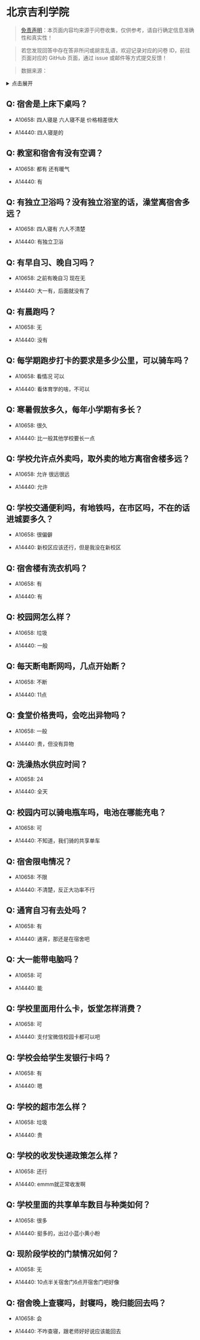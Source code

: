 # 北京吉利学院

> [免责声明](https://colleges.chat/#_3)：本页面内容均来源于问卷收集，仅供参考，请自行确定信息准确性和真实性！

> 若您发现回答中存在答非所问或胡言乱语，欢迎记录对应的问卷 ID，前往页面对应的 GitHub 页面，通过 issue 或邮件等方式提交反馈！

> 数据来源：

<details><summary>点击展开</summary>
<ul>
<li>A10658: 匿名 (2022 年 06 月)</li>
<li>A14440: 匿名 (2022 年 07 月)</li>
</ul>
</details>

## Q: 宿舍是上床下桌吗？

- A10658: 四人寝是 六人寝不是 价格相差很大

- A14440: 四人寝是的

## Q: 教室和宿舍有没有空调？

- A10658: 都有 还有暖气

- A14440: 有

## Q: 有独立卫浴吗？没有独立浴室的话，澡堂离宿舍多远？

- A10658: 四人寝有 六人不清楚

- A14440: 有独立卫浴

## Q: 有早自习、晚自习吗？

- A10658: 之前有晚自习 现在无

- A14440: 大一有，后面就没有了

## Q: 有晨跑吗？

- A10658: 无

- A14440: 没有

## Q: 每学期跑步打卡的要求是多少公里，可以骑车吗？

- A10658: 看情况 可以

- A14440: 看体育学的啥，不可以

## Q: 寒暑假放多久，每年小学期有多长？

- A10658: 很久

- A14440: 比一般其他学校要长一点

## Q: 学校允许点外卖吗，取外卖的地方离宿舍楼多远？

- A10658: 允许 很远很远

- A14440: 允许

## Q: 学校交通便利吗，有地铁吗，在市区吗，不在的话进城要多久？

- A10658: 很偏僻

- A14440: 新校区应该还行，但是我没在新校区

## Q: 宿舍楼有洗衣机吗？

- A10658: 有

- A14440: 有

## Q: 校园网怎么样？

- A10658: 垃圾

- A14440: 一般

## Q: 每天断电断网吗，几点开始断？

- A10658: 不断

- A14440: 11点

## Q: 食堂价格贵吗，会吃出异物吗？

- A10658: 一般

- A14440: 贵，但没有异物

## Q: 洗澡热水供应时间？

- A10658: 24

- A14440: 全天

## Q: 校园内可以骑电瓶车吗，电池在哪能充电？

- A10658: 可

- A14440: 不知道，我们骑的共享单车

## Q: 宿舍限电情况？

- A10658: 不限

- A14440: 不清楚，反正大功率不行

## Q: 通宵自习有去处吗？

- A10658: 有

- A14440: 通宵，那还是在宿舍吧

## Q: 大一能带电脑吗？

- A10658: 可

- A14440: 能

## Q: 学校里面用什么卡，饭堂怎样消费？

- A10658: 可

- A14440: 支付宝微信校园卡都可以吧

## Q: 学校会给学生发银行卡吗？

- A10658: 有

- A14440: 嗯

## Q: 学校的超市怎么样？

- A10658: 垃圾

- A14440: 贵

## Q: 学校的收发快递政策怎么样？

- A10658: 还行

- A14440: emmm就正常收发啊

## Q: 学校里面的共享单车数目与种类如何？

- A10658: 很多

- A14440: 挺多的，出过小蓝小黄小粉

## Q: 现阶段学校的门禁情况如何？

- A10658: 无

- A14440: 10点半关宿舍门6点开宿舍门吧好像

## Q: 宿舍晚上查寝吗，封寝吗，晚归能回去吗？

- A10658: 会

- A14440: 不咋查寝，跟老师好好说应该能回去

